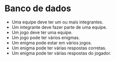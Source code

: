 # Banco de dados

- Uma equipe deve ter um ou mais integrantes.
- Um integrante deve fazer parte de uma equipe.
- Um jogo deve ter uma equipe.
- Um jogo pode ter vários enigmas.
- Um enigma pode estar em vários jogos.
- Um enigma pode ter várias respostas corretas.
- Um enigma pode ter várias respostas do jogador.
